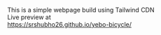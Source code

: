 This is a simple webpage build using Tailwind CDN<br>
Live preview at<br>
https://srshubho26.github.io/yebo-bicycle/